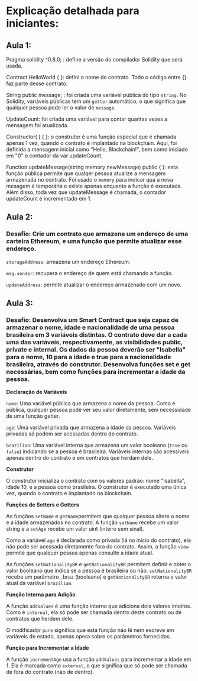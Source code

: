 # Explicação detalhada para iniciantes:


## Aula 1:

Pragma solidity ^0.8.0; : define a versão do compilador Solidity que será usada.

Contract HelloWorld { }: defini o nome do contrato. Todo o código entre {} faz parte desse contrato.

String public message; : foi criada uma variável pública do tipo `string`. No Solidity, variáveis públicas tem um `getter` automático, o que significa que qualquer pessoa pode ler o valor de `message`.

UpdateCount: foi criada uma variável para contar quantas vezes a mensagem foi atualizada. 

Constructor( ) { }: o construtor é uma função especial que é chamada apenas 1 vez, quando o contrato é implantado na blockchain. Aqui, foi definida a mensagem inicial como "Hello, Blockchain!", bem como iniciado em "0" o contador da var updateCount.

Function updateMessage(string memory newMessage) public { }: esta função pública permite que qualqer pessoa atualize a mensagem armazenada no contrato. Foi usado o `memory` para indicar qua a nova mesagem é temporária e existe apenas enquanto a função é executada. Além disso, toda vez que updateMessage é chamada, o contador updateCount é incrementado em 1.


## Aula 2:

### Desafio: Crie um contrato que armazena um endereço de uma carteira Ethereum, e uma função que permite atualizar esse endereço.

`storageAddress`: armazena um endereço Ethereum.

`msg.sender`: recupera o endereço de quem está chamando a função.

`updateAddress`: permite atualizar o endereço armazenado com um novo.


## Aula 3:

### Desafio: Desenvolva um Smart Contract que seja capaz de armazenar o nome, idade e nacionalidade de uma pessoa brasileira em 3 variáveis distintas. O contrato deve dar a cada uma das variáveis, respectivamente, as visibilidades public, private e internal. Os dados da pessoa deverão ser "Isabella" para o nome, 10 para a idade e true para a nacionalidade brasileira, através do construtor. Desenvolva funções set e get necessárias, bem como funções para incrementar a idade da pessoa.


**Declaração de Variáveis**

`name`: Uma variável pública que armazena o nome da pessoa. Como é pública, qualquer pessoa pode ver seu valor diretamente, sem necessidade de uma função getter.

`age`: Uma variável privada que armazena a idade da pessoa. Variáveis privadas só podem ser acessadas dentro do contrato.

`brazilian`: Uma variável interna que armazena um valor booleano (`true` ou `false`) indicando se a pessoa é brasileira. Variáveis internas são acessíveis apenas dentro do contrato e em contratos que herdam dele.

**Construtor**

O construtor inicializa o contrato com os valores padrão: nome "Isabella", idade 10, e a pessoa como brasileira. O construtor é executado uma única vez, quando o contrato é implantado na blockchain.

**Funções de Setters e Getters**

As funções `setName` e `getName`permitem que qualquer pessoa altere o nome e a idade armazenados no contrato. A função `setName` recebe um valor string e a `setAge` recebe um valor uint (inteiro sem sinal).

Como a variável `age` é declarada como privada (lá no início do contrato), ela não pode ser acessada diretamente fora do contrato. Assim, a função `view` permite que qualquer pessoa apenas consulte a idade atual.

As funções `setNationalityBR` e `getNationalityBR` permitem definir e obter o valor booleano que indica se a pessoa é brasileira ou não. `setNationalityBR` recebe um parâmetro _braz (booleano) e `getNationalityBR` retorna o valor atual da variável `brazilian`.

**Função Interna para Adição**

A função `addValues` é uma função interna que adiciona dois valores inteiros. Como é `internal`, ela só pode ser chamada dentro deste contrato ou de contratos que herdem dele.

O modificador `pure` significa que esta função não lê nem escreve em variáveis de estado, apenas opera sobre os parâmetros fornecidos.

**Função para Incrementar a Idade**

A função `incrementAge` usa a função `addValues` para incrementar a idade em 1. Ela é marcada como `external`, o que significa que só pode ser chamada de fora do contrato (não de dentro).


